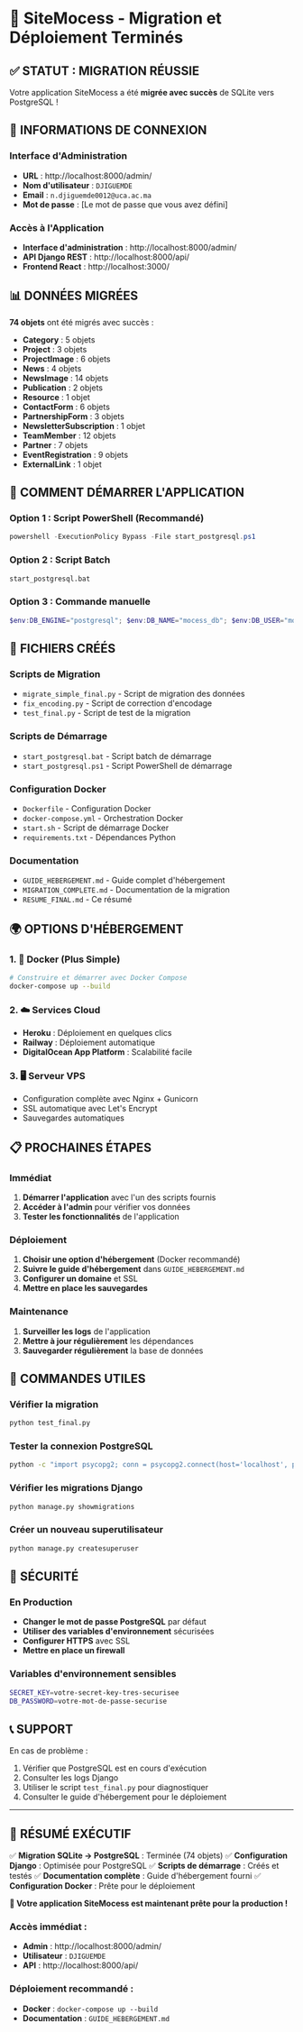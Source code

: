 # 🎉 SiteMocess - Migration et Déploiement Terminés

## ✅ STATUT : MIGRATION RÉUSSIE

Votre application SiteMocess a été **migrée avec succès** de SQLite vers PostgreSQL !

## 🔐 INFORMATIONS DE CONNEXION

### Interface d'Administration
- **URL** : http://localhost:8000/admin/
- **Nom d'utilisateur** : `DJIGUEMDE`
- **Email** : `n.djiguemde0012@uca.ac.ma`
- **Mot de passe** : [Le mot de passe que vous avez défini]

### Accès à l'Application
- **Interface d'administration** : http://localhost:8000/admin/
- **API Django REST** : http://localhost:8000/api/
- **Frontend React** : http://localhost:3000/

## 📊 DONNÉES MIGRÉES

**74 objets** ont été migrés avec succès :
- **Category** : 5 objets
- **Project** : 3 objets
- **ProjectImage** : 6 objets
- **News** : 4 objets
- **NewsImage** : 14 objets
- **Publication** : 2 objets
- **Resource** : 1 objet
- **ContactForm** : 6 objets
- **PartnershipForm** : 3 objets
- **NewsletterSubscription** : 1 objet
- **TeamMember** : 12 objets
- **Partner** : 7 objets
- **EventRegistration** : 9 objets
- **ExternalLink** : 1 objet

## 🚀 COMMENT DÉMARRER L'APPLICATION

### Option 1 : Script PowerShell (Recommandé)
```powershell
powershell -ExecutionPolicy Bypass -File start_postgresql.ps1
```

### Option 2 : Script Batch
```cmd
start_postgresql.bat
```

### Option 3 : Commande manuelle
```powershell
$env:DB_ENGINE="postgresql"; $env:DB_NAME="mocess_db"; $env:DB_USER="mocess_user"; $env:DB_PASSWORD="@Basbedo@123"; $env:DB_HOST="localhost"; $env:DB_PORT="5432"; python manage.py runserver
```

## 📁 FICHIERS CRÉÉS

### Scripts de Migration
- `migrate_simple_final.py` - Script de migration des données
- `fix_encoding.py` - Script de correction d'encodage
- `test_final.py` - Script de test de la migration

### Scripts de Démarrage
- `start_postgresql.bat` - Script batch de démarrage
- `start_postgresql.ps1` - Script PowerShell de démarrage

### Configuration Docker
- `Dockerfile` - Configuration Docker
- `docker-compose.yml` - Orchestration Docker
- `start.sh` - Script de démarrage Docker
- `requirements.txt` - Dépendances Python

### Documentation
- `GUIDE_HEBERGEMENT.md` - Guide complet d'hébergement
- `MIGRATION_COMPLETE.md` - Documentation de la migration
- `RESUME_FINAL.md` - Ce résumé

## 🌍 OPTIONS D'HÉBERGEMENT

### 1. 🐳 Docker (Plus Simple)
```bash
# Construire et démarrer avec Docker Compose
docker-compose up --build
```

### 2. ☁️ Services Cloud
- **Heroku** : Déploiement en quelques clics
- **Railway** : Déploiement automatique
- **DigitalOcean App Platform** : Scalabilité facile

### 3. 🖥️ Serveur VPS
- Configuration complète avec Nginx + Gunicorn
- SSL automatique avec Let's Encrypt
- Sauvegardes automatiques

## 📋 PROCHAINES ÉTAPES

### Immédiat
1. **Démarrer l'application** avec l'un des scripts fournis
2. **Accéder à l'admin** pour vérifier vos données
3. **Tester les fonctionnalités** de l'application

### Déploiement
1. **Choisir une option d'hébergement** (Docker recommandé)
2. **Suivre le guide d'hébergement** dans `GUIDE_HEBERGEMENT.md`
3. **Configurer un domaine** et SSL
4. **Mettre en place les sauvegardes**

### Maintenance
1. **Surveiller les logs** de l'application
2. **Mettre à jour régulièrement** les dépendances
3. **Sauvegarder régulièrement** la base de données

## 🔧 COMMANDES UTILES

### Vérifier la migration
```bash
python test_final.py
```

### Tester la connexion PostgreSQL
```bash
python -c "import psycopg2; conn = psycopg2.connect(host='localhost', port='5432', database='mocess_db', user='mocess_user', password='@Basbedo@123'); print('PostgreSQL connection successful'); conn.close()"
```

### Vérifier les migrations Django
```bash
python manage.py showmigrations
```

### Créer un nouveau superutilisateur
```bash
python manage.py createsuperuser
```

## 🚨 SÉCURITÉ

### En Production
- **Changer le mot de passe PostgreSQL** par défaut
- **Utiliser des variables d'environnement** sécurisées
- **Configurer HTTPS** avec SSL
- **Mettre en place un firewall**

### Variables d'environnement sensibles
```bash
SECRET_KEY=votre-secret-key-tres-securisee
DB_PASSWORD=votre-mot-de-passe-securise
```

## 📞 SUPPORT

En cas de problème :
1. Vérifier que PostgreSQL est en cours d'exécution
2. Consulter les logs Django
3. Utiliser le script `test_final.py` pour diagnostiquer
4. Consulter le guide d'hébergement pour le déploiement

---

## 🎯 RÉSUMÉ EXÉCUTIF

✅ **Migration SQLite → PostgreSQL** : Terminée (74 objets)
✅ **Configuration Django** : Optimisée pour PostgreSQL
✅ **Scripts de démarrage** : Créés et testés
✅ **Documentation complète** : Guide d'hébergement fourni
✅ **Configuration Docker** : Prête pour le déploiement

**🎉 Votre application SiteMocess est maintenant prête pour la production !**

### Accès immédiat :
- **Admin** : http://localhost:8000/admin/
- **Utilisateur** : `DJIGUEMDE`
- **API** : http://localhost:8000/api/

### Déploiement recommandé :
- **Docker** : `docker-compose up --build`
- **Documentation** : `GUIDE_HEBERGEMENT.md`
